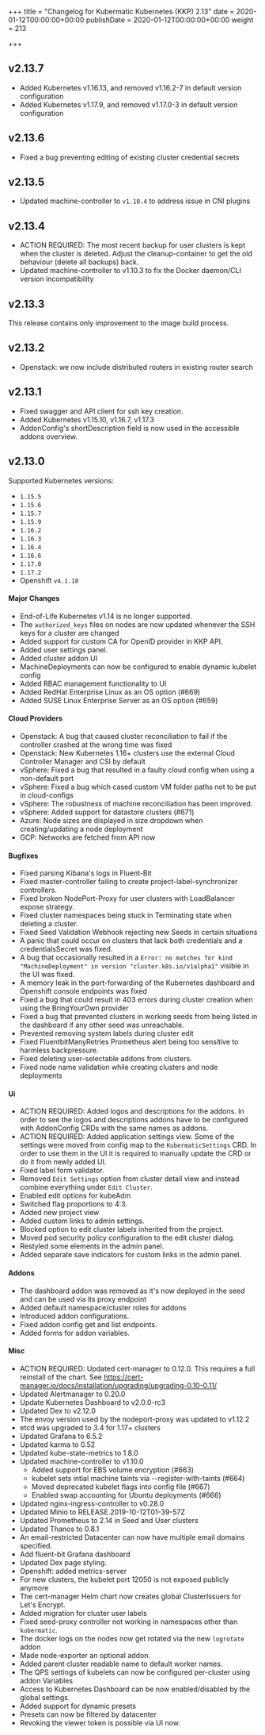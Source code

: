 +++
title = "Changelog for Kubermatic Kubernetes  (KKP) 2.13"
date = 2020-01-12T00:00:00+00:00
publishDate = 2020-01-12T00:00:00+00:00
weight = 213

+++

## v2.13.7

- Added Kubernetes v1.16.13, and removed v1.16.2-7 in default version configuration
- Added Kubernetes v1.17.9, and removed v1.17.0-3 in default version configuration

## v2.13.6

- Fixed a bug preventing editing of existing cluster credential secrets

## v2.13.5

- Updated machine-controller to `v1.10.4` to address issue in CNI plugins

## v2.13.4

- ACTION REQUIRED: The most recent backup for user clusters is kept when the cluster is deleted. Adjust the cleanup-container to get the old behaviour (delete all backups) back.
- Updated machine-controller to v1.10.3 to fix the Docker daemon/CLI version incompatibility

## v2.13.3

This release contains only improvement to the image build process.

## v2.13.2

- Openstack: we now include distributed routers in existing router search

## v2.13.1

- Fixed swagger and API client for ssh key creation.
- Added Kubernetes v1.15.10, v1.16.7, v1.17.3
- AddonConfig's shortDescription field is now used in the accessible addons overview.

## v2.13.0

Supported Kubernetes versions:

- `1.15.5`
- `1.15.6`
- `1.15.7`
- `1.15.9`
- `1.16.2`
- `1.16.3`
- `1.16.4`
- `1.16.6`
- `1.17.0`
- `1.17.2`
- Openshift `v4.1.18`

#### Major Changes

- End-of-Life Kubernetes v1.14 is no longer supported.
- The `authorized_keys` files on nodes are now updated whenever the SSH keys for a cluster are changed
- Added support for custom CA for OpenID provider in KKP API.
- Added user settings panel.
- Added cluster addon UI
- MachineDeployments can now be configured to enable dynamic kubelet config
- Added RBAC management functionality to UI
- Added RedHat Enterprise Linux as an OS option (#669)
- Added SUSE Linux Enterprise Server as an OS option (#659)

#### Cloud Providers

- Openstack: A bug that caused cluster reconciliation to fail if the controller crashed at the wrong time was fixed
- Openstack: New Kubernetes 1.16&#43; clusters use the external Cloud Controller Manager and CSI by default
- vSphere: Fixed a bug that resulted in a faulty cloud config when using a non-default port
- vSphere: Fixed a bug which cased custom VM folder paths not to be put in cloud-configs
- vSphere: The robustness of machine reconciliation has been improved.
- vSphere: Added support for datastore clusters (#671)
- Azure: Node sizes are displayed in size dropdown when creating/updating a node deployment
- GCP: Networks are fetched from API now

#### Bugfixes

- Fixed parsing Kibana's logs in Fluent-Bit
- Fixed master-controller failing to create project-label-synchronizer controllers.
- Fixed broken NodePort-Proxy for user clusters with LoadBalancer expose strategy.
- Fixed cluster namespaces being stuck in Terminating state when deleting a cluster.
- Fixed Seed Validation Webhook rejecting new Seeds in certain situations
- A panic that could occur on clusters that lack both credentials and a credentialsSecret was fixed.
- A bug that occasionally resulted in a `Error: no matches for kind "MachineDeployment" in version "cluster.k8s.io/v1alpha1"` visible in the UI was fixed.
- A memory leak in the port-forwarding of the Kubernetes dashboard and Openshift console endpoints was fixed
- Fixed a bug that could result in 403 errors during cluster creation when using the BringYourOwn provider
- Fixed a bug that prevented clusters in working seeds from being listed in the dashboard if any other seed was unreachable.
- Prevented removing system labels during cluster edit
- Fixed FluentbitManyRetries Prometheus alert being too sensitive to harmless backpressure.
- Fixed deleting user-selectable addons from clusters.
- Fixed node name validation while creating clusters and node deployments

#### Ui

- ACTION REQUIRED: Added logos and descriptions for the addons. In order to see the logos and descriptions addons have to be configured with AddonConfig CRDs with the same names as addons.
- ACTION REQUIRED: Added application settings view. Some of the settings were moved from config map to the `KubermaticSettings` CRD. In order to use them in the UI it is required to manually update the CRD or do it from newly added UI.
- Fixed label form validator.
- Removed `Edit Settings` option from cluster detail view and instead combine everything under `Edit Cluster`.
- Enabled edit options for kubeAdm
- Switched flag proportions to 4:3.
- Added new project view
- Added custom links to admin settings.
- Blocked option to edit cluster labels inherited from the project.
- Moved pod security policy configuration to the edit cluster dialog.
- Restyled some elements in the admin panel.
- Added separate save indicators for custom links in the admin panel.

#### Addons

- The dashboard addon was removed as it's now deployed in the seed and can be used via its proxy endpoint
- Added default namespace/cluster roles for addons
- Introduced addon configurations.
- Fixed addon config get and list endpoints.
- Added forms for addon variables.

#### Misc

- ACTION REQUIRED: Updated cert-manager to 0.12.0. This requires a full reinstall of the chart. See https://cert-manager.io/docs/installation/upgrading/upgrading-0.10-0.11/
- Updated Alertmanager to 0.20.0
- Update Kubernetes Dashboard to v2.0.0-rc3
- Updated Dex to v2.12.0
- The envoy version used by the nodeport-proxy was updated to v1.12.2
- etcd was upgraded to 3.4 for 1.17&#43; clusters
- Updated Grafana to 6.5.2
- Updated karma to 0.52
- Updated kube-state-metrics to 1.8.0
- Updated machine-controller to v1.10.0
  - Added support for EBS volume encryption (#663)
  - kubelet sets intial machine taints via --register-with-taints (#664)
  - Moved deprecated kubelet flags into config file (#667)
  - Enabled swap accounting for Ubuntu deployments (#666)
- Updated nginx-ingress-controller to v0.28.0
- Updated Minio to RELEASE.2019-10-12T01-39-57Z
- Updated Prometheus to 2.14 in Seed and User clusters
- Updated Thanos to 0.8.1
- An email-restricted Datacenter can now have multiple email domains specified.
- Add fluent-bit Grafana dashboard
- Updated Dex page styling.
- Openshift: added metrics-server
- For new clusters, the kubelet port 12050 is not exposed publicly anymore
- The cert-manager Helm chart now creates global ClusterIssuers for Let's Encrypt.
- Added migration for cluster user labels
- Fixed seed-proxy controller not working in namespaces other than `kubermatic`.
- The docker logs on the nodes now get rotated via the new `logrotate` addon
- Made node-exporter an optional addon.
- Added parent cluster readable name to default worker names.
- The QPS settings of kubelets can now be configured per-cluster using addon Variables
- Access to Kubernetes Dashboard can be now enabled/disabled by the global settings.
- Added support for dynamic presets
- Presets can now be filtered by datacenter
- Revoking the viewer token is possible via UI now.
